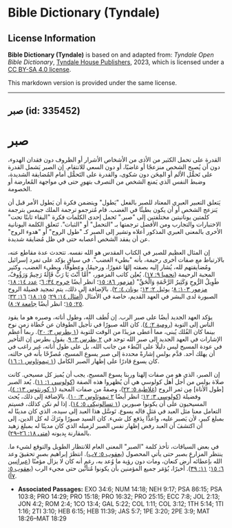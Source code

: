 # Bible Dictionary (Tyndale)

## License Information

**Bible Dictionary (Tyndale)** is based on and adapted from: _Tyndale Open Bible Dictionary_, [Tyndale House Publishers](https://tyndaleopenresources.com/), 2023, which is licensed under a [CC BY-SA 4.0 license](https://creativecommons.org/licenses/by-sa/4.0/legalcode.en).

This markdown version is provided under the same license.



--------------------------------

## صبر (id: 335452)

صبر
===

القدرة على تحمل الكثير من الأذى من الأشخاص الأشرار أو الظروف دون فقدان الهدوء، دون أن يُصبح الشخص منزعجًا أو غاضبًا، أو دون السعي للانتقام. إن الصبر يَشمل القدرة على تَحمُّل الألم أو المِحَن دون شكوى، والقدرة على التَحمُّل أمام المُضايقة الشديدة، وضبط النفس الذي يَمنع الشخص من التصرف بتهورٍ حتى في مواجهة المُعارضة أو الخصومة.

يَتعلق التعبير العبري المعتاد للصبر بالفعل "يَطول" ويتضمن فكرة أن يَطول الأمر قبل أن يَنزعج الشخص أو أن يكون بطيئًا في الغضب. قام مُترجمو ترجمة الملك جيمس بترجمة كلمتين يونانيتين مختلفتين إلى "صبر." تَحمل إحدى الكلمات فكرة "البقاء ثابتًا تحت" الاختبارات والتجارب ومن الأفضل ترجمتها بـ "التحمل" أو "الثبات". تَتعلق الكلمة اليونانية الأخرى بالمعنى العبري المذكور أعلاه وتشير إلى الصبر كـ "طول الروح" أو "هدوء الروح" عن أن يفقد الشخص أعصابه حتى في ظل مُضايقة شديدة.

إن المثال العظيم للصبر في الكتاب المقدس هو الله نفسه. تتحدث عدة مقاطع عنه، بالارتباط مع صفات أخرى رحيمة، بأنه "بطيء الغضب". في سياقٍ يؤكد على تمرد إسرائيل ومُضايقتهم لله، يُشار إليه بصفته إلهًا غفورًا، ورحيمًا، وعطوفًا، وبطيء الغضب، وكثير المحبة الرحيمة ([نحميا ٩: ١٧](https://ref.ly/Neh9:17)). يُعلِن كاتب المزمور، "أَمَّا أَنْتَ يَا رَبُّ فَإِلَهٌ رَحِيمٌ وَرَؤُوفٌ، طَوِيلُ الرُّوحِ وَكَثِيرُ الرَّحْمَةِ وَالْحَقِّ" ([مزمور ٨٦: ١٥](https://ref.ly/Ps86:15)؛ انظر أيضًا [خروج ٣٤: ٦](https://ref.ly/Exod34:6)؛ [عدد ١٤: ١٨](https://ref.ly/Num14:18)؛ [مزمور ١٠٣: ٨](https://ref.ly/Ps103:8)؛ [يوئيل ٢: ١٣](https://ref.ly/Joel2:13)؛ [يونان ٤: ٢](https://ref.ly/Jonah4:2)). بالإضافة إلى ذلك، يتم تمجيد فضيلة الروح الصبورة لدى البشر في العهد القديم، خاصة في الأمثال ([أمثال ١٤: ٢٩](https://ref.ly/Prov14:29)؛ [١٥: ١٨](https://ref.ly/Prov15:18)؛ [١٦: ٣٢](https://ref.ly/Prov16:32)؛ [٢٥: ١٥](https://ref.ly/Prov25:15)؛ انظر أيضًا [جامعة ٧: ٨](https://ref.ly/Eccl7:8)).

يؤكد العهد الجديد أيضًا على صبر الرب. إن لُطف الله، وطول أناته، وصبره هو ما يقود الناس إلى التوبة ([رومية ٢: ٤](https://ref.ly/Rom2:4)). كان الله صبورًا في تأجيل الطوفان عن خُطاة زمن نوح بينما كان الفُلك يُبنى، مما أعطى مزيدًا من الوقت للتوبة ([١ بطرس ٣: ٢٠](https://ref.ly/1Pet3:20)). ربما أعظم الإشارات في العهد الجديد إلى صبر الله توجد في [٢ بطرس ٣: ٩](https://ref.ly/2Pet3:9). يقول بطرس إن التأخير في عودة المسيح ليس دليلًا على البُطء من جانب الله، بل على طول أناته، غير راغب في أن يهلك أحد. قدَّم بولس إشارةً محددة إلى صبر يسوع المسيح، مُصرِّحًا بأنه في حالته، كان يسوع قادرًا على إظهار الصبر الكامل ([١ تيموثاوس ١: ١٦](https://ref.ly/1Tim1:16)).

إن الصبر، الذي هو من صفات إلهنا وربنا يسوع المسيح، يجب أن يُميز كل مسيحي. كانت صلاة بولس من أجل أهل كولوسي هي أن يُظهروا هذه الصفة ([كولوسي ١: ١١](https://ref.ly/Col1:11)). يُعد الصبر \[طول الأناة] مِن ثمر الروح ([غلاطية ٥: ٢٢](https://ref.ly/Gal5:22))، وصفةً من صفات المحبة ([١ كورنثوس ١٣: ٤](https://ref.ly/1Cor13:4))، وفضيلة ([كولوسي ٣: ١٢](https://ref.ly/Col3:12)؛ انظر أيضًا [٢ تيموثاوس ٣: ١٠](https://ref.ly/2Tim3:10)). بالإضافة إلى ذلك، يُحث المسيحيون على أن يكونوا صبورين ([١ تسالونيكي ٥: ١٤](https://ref.ly/1Thess5:14)). إذا لم نكن كذلك، فسيتم التعامل معنا مثل العبد في مَثلٍ قاله يسوع. تَوسَّل هذا العبد إلى سيده، الذي كان مدينًا له بمبلغ كبير، لأن يَصبر عليه، واعدًا بِدَفع كل شيء. كان السيد صبورًا وتَرَكَ له كل الدين، إلى أن اكتشفَ أن العبد رفض إظهار نفس الصبر لزميله الذي كان مدينًا له بمبلغ زهيد بالمقارنة بِديونه ([متى ١٨: ٢٦–٢٩](https://ref.ly/Matt18:26-Matt18:29)).

في بعض السياقات، تأخذ كلمة "الصبر" المعنى العام للانتظار الطويل والتوقع لشيء ما. ينتظر المزارع بصبر حتى يأتي المحصول ([يعقوب ٥: ٧ب](https://ref.ly/Jas5:7)). انتظرَ إبراهيم بصبرٍ تحقيقَ وعد الله بإعطائه أرض كنعان، ومات دون رؤية ما وُعد به، رغم أنه كان لا يزال مؤمنًا ([عبرانيين ٦: ١٥](https://ref.ly/Heb6:15)؛ [١١: ٣٩](https://ref.ly/Heb11:39)). أخيرًا، يُؤمَر جميع المؤمنين بأن يكونوا مُتأنِّين حتى مجيء الرب ([يعقوب ٥: ٧أ](https://ref.ly/Jas5:7)).

* **Associated Passages:** EXO 34:6; NUM 14:18; NEH 9:17; PSA 86:15; PSA 103:8; PRO 14:29; PRO 15:18; PRO 16:32; PRO 25:15; ECC 7:8; JOL 2:13; JON 4:2; ROM 2:4; 1CO 13:4; GAL 5:22; COL 1:11; COL 3:12; 1TH 5:14; 1TI 1:16; 2TI 3:10; HEB 6:15; HEB 11:39; JAS 5:7; 1PE 3:20; 2PE 3:9; MAT 18:26–MAT 18:29


